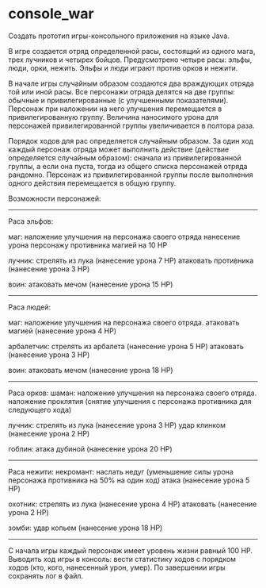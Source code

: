 # console_war
Создать прототип игры-консольного приложения на языке Java.

В игре создается отряд определенной расы, состоящий из одного мага, трех лучников и четырех бойцов.
Предусмотрено четыре расы: эльфы, люди, орки, нежить. Эльфы и люди играют против орков и нежити.

В начале игры случайным образом создаются два враждующих отряда той или иной расы.
Все персонажи отряда делятся на две группы: обычные и привилегированные (с улучшенными показателями). Персонаж при наложении на него улучшения перемещается в привилегированную группу. Величина наносимого урона для персонажей привилегированной группы увеличивается в полтора раза.

Порядок ходов для рас определяется случайным образом. За один ход каждый персонаж отряда может выполнить действие (действие определяется случайным образом): сначала из привилегированной группы, а если она пуста, тогда из общего списка персонажей отряда рандомно. Персонаж из привилегированной группы после выполнения одного действия перемещается в общую группу.

Возможности персонажей:

- - - - - - -
Раса эльфов:

маг:
наложение улучшения на персонажа своего отряда
нанесение урона персонажу противника магией на 10 HP

лучник:
стрелять из лука (нанесение урона 7 HP)
атаковать противника (нанесение урона 3 HP)

воин:
атаковать мечом (нанесение урона 15 HP)

- - - - - - -
Раса людей:

маг:
наложение улучшения на персонажа своего отряда.
атаковать магией (нанесение урона 4 HP)

арбалетчик:
стрелять из арбалета (нанесение урона 5 HP)
атаковать (нанесение урона 3 HP)

воин:
атаковать мечом (нанесение урона 18 HP)

- - - - - - -
Раса орков:
шаман:
наложение улучшения на персонажа своего отряда.
наложение проклятия (снятие улучшения с персонажа противника для следующего хода)

лучник:
стрелять из лука (нанесение урона 3 HP)
удар клинком (нанесение урона 2 HP)

гоблин:
атака дубиной (нанесение урона 20 HP)

- - - - - - -
Раса нежити:
некромант:
наслать недуг (уменьшение силы урона персонажа противника на 50% на один ход)
атака (нанесение урона 5 HP)

охотник:
стрелять из лука (нанесение урона 4 HP)
атаковать (нанесение урона 2 HP)

зомби:
удар копьем (нанесение урона 18 HP)

- - - - - - -
С начала игры каждый персонаж имеет уровень жизни равный 100 HP.
Выводить ход игры в консоль: вести статистику ходов с порядком ходов (кто, кого, нанесенный урон, умер). По завершении игры сохранять лог в файл.